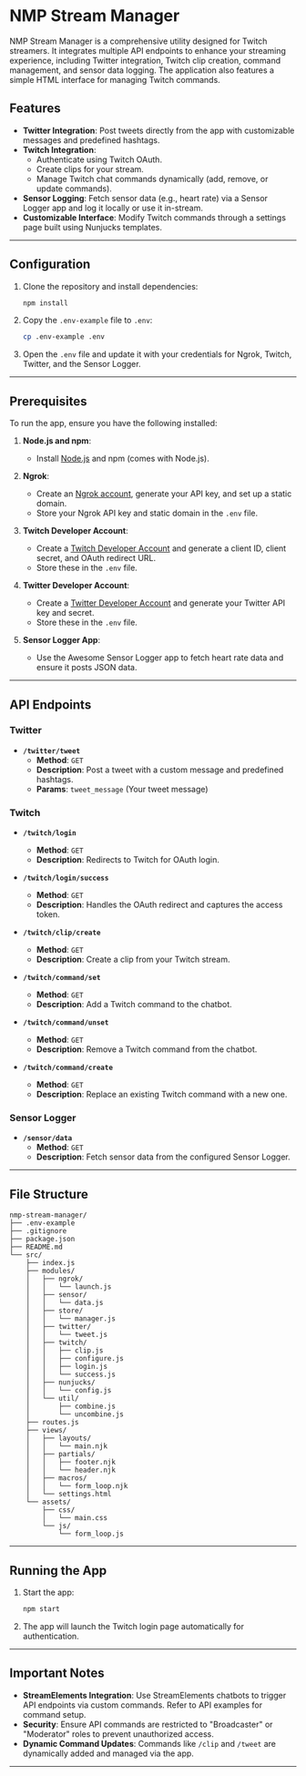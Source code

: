 
# NMP Stream Manager

NMP Stream Manager is a comprehensive utility designed for Twitch streamers. It integrates multiple API endpoints to enhance your streaming experience, including Twitter integration, Twitch clip creation, command management, and sensor data logging. The application also features a simple HTML interface for managing Twitch commands.

## Features

- **Twitter Integration**: Post tweets directly from the app with customizable messages and predefined hashtags.
- **Twitch Integration**:
  - Authenticate using Twitch OAuth.
  - Create clips for your stream.
  - Manage Twitch chat commands dynamically (add, remove, or update commands).
- **Sensor Logging**: Fetch sensor data (e.g., heart rate) via a Sensor Logger app and log it locally or use it in-stream.
- **Customizable Interface**: Modify Twitch commands through a settings page built using Nunjucks templates.

---

## Configuration

1. Clone the repository and install dependencies:
   ```bash
   npm install
   ```

2. Copy the `.env-example` file to `.env`:
   ```bash
   cp .env-example .env
   ```

3. Open the `.env` file and update it with your credentials for Ngrok, Twitch, Twitter, and the Sensor Logger.

---

## Prerequisites

To run the app, ensure you have the following installed:

1. **Node.js and npm**:
   - Install [Node.js](https://nodejs.org/) and npm (comes with Node.js).

2. **Ngrok**:
   - Create an [Ngrok account](https://ngrok.com/), generate your API key, and set up a static domain.
   - Store your Ngrok API key and static domain in the `.env` file.

3. **Twitch Developer Account**:
   - Create a [Twitch Developer Account](https://dev.twitch.tv/console/apps) and generate a client ID, client secret, and OAuth redirect URL.
   - Store these in the `.env` file.

4. **Twitter Developer Account**:
   - Create a [Twitter Developer Account](https://developer.twitter.com/en/apps) and generate your Twitter API key and secret.
   - Store these in the `.env` file.

5. **Sensor Logger App**:
   - Use the Awesome Sensor Logger app to fetch heart rate data and ensure it posts JSON data.

---

## API Endpoints

### Twitter
- **`/twitter/tweet`**
  - **Method**: `GET`
  - **Description**: Post a tweet with a custom message and predefined hashtags.
  - **Params**: `tweet_message` (Your tweet message)

### Twitch
- **`/twitch/login`**
  - **Method**: `GET`
  - **Description**: Redirects to Twitch for OAuth login.

- **`/twitch/login/success`**
  - **Method**: `GET`
  - **Description**: Handles the OAuth redirect and captures the access token.

- **`/twitch/clip/create`**
  - **Method**: `GET`
  - **Description**: Create a clip from your Twitch stream.

- **`/twitch/command/set`**
  - **Method**: `GET`
  - **Description**: Add a Twitch command to the chatbot.

- **`/twitch/command/unset`**
  - **Method**: `GET`
  - **Description**: Remove a Twitch command from the chatbot.

- **`/twitch/command/create`**
  - **Method**: `GET`
  - **Description**: Replace an existing Twitch command with a new one.

### Sensor Logger
- **`/sensor/data`**
  - **Method**: `GET`
  - **Description**: Fetch sensor data from the configured Sensor Logger.

---

## File Structure

```plaintext
nmp-stream-manager/
├── .env-example
├── .gitignore
├── package.json
├── README.md
└── src/
    ├── index.js
    ├── modules/
    │   ├── ngrok/
    │   │   └── launch.js
    │   ├── sensor/
    │   │   └── data.js
    │   ├── store/
    │   │   └── manager.js
    │   ├── twitter/
    │   │   └── tweet.js
    │   ├── twitch/
    │   │   ├── clip.js
    │   │   ├── configure.js
    │   │   ├── login.js
    │   │   └── success.js
    │   ├── nunjucks/
    │   │   └── config.js
    │   └── util/
    │       ├── combine.js
    │       └── uncombine.js
    ├── routes.js
    ├── views/
    │   ├── layouts/
    │   │   └── main.njk
    │   ├── partials/
    │   │   ├── footer.njk
    │   │   └── header.njk
    │   ├── macros/
    │   │   └── form_loop.njk
    │   └── settings.html
    └── assets/
        ├── css/
        │   └── main.css
        └── js/
            └── form_loop.js
```

---

## Running the App

1. Start the app:
   ```bash
   npm start
   ```

2. The app will launch the Twitch login page automatically for authentication.

---

## Important Notes

- **StreamElements Integration**: Use StreamElements chatbots to trigger API endpoints via custom commands. Refer to API examples for command setup.
- **Security**: Ensure API commands are restricted to "Broadcaster" or "Moderator" roles to prevent unauthorized access.
- **Dynamic Command Updates**: Commands like `/clip` and `/tweet` are dynamically added and managed via the app.

---
